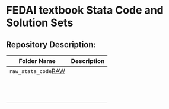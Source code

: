 # FEDAI textbook Stata Code and Solution Sets

## Repository Description:

| Folder Name                             | Description |
| --------------------------------------- | ----------- |
| `raw_stata_code`[RAW](./raw_stata_code) |             |
|                                         |             |
|                                         |             |
|                                         |             |
|                                         |             |
|                                         |             |
|                                         |             |
|                                         |             |
|                                         |             |
|                                         |             |
|                                         |             |
|                                         |             |
|                                         |             |

